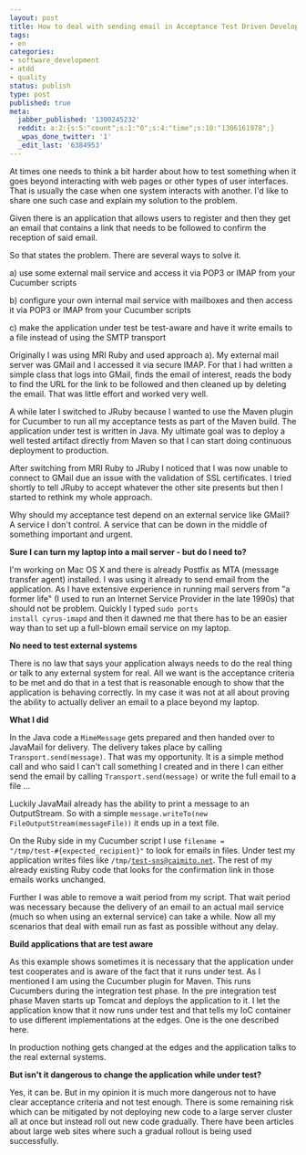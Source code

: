 ```yaml
---
layout: post
title: How to deal with sending email in Acceptance Test Driven Development with Cucumber
tags:
- en
categories:
- software_development
- atdd
- quality
status: publish
type: post
published: true
meta:
  jabber_published: '1300245232'
  reddit: a:2:{s:5:"count";s:1:"0";s:4:"time";s:10:"1306161978";}
  _wpas_done_twitter: '1'
  _edit_last: '6384953'
---
```

At times one needs to think a bit harder about how to test something when it goes beyond interacting with web pages or other types of user interfaces. That is usually the case when one system interacts with another. I'd like to share one such case and explain my solution to the problem.

Given there is an application that allows users to register and then they get an email that contains a link that needs to be followed to confirm the reception of said email.

So that states the problem. There are several ways to solve it.

a) use some external mail service and access it via POP3 or IMAP from your Cucumber scripts

b) configure your own internal mail service with mailboxes and then access it via POP3 or IMAP from your Cucumber scripts

c) make the application under test be test-aware and have it write emails to a file instead of using the SMTP transport

Originally I was using MRI Ruby and used approach a). My external mail server was GMail and I accessed it via secure IMAP. For that I had written a simple class that logs into GMail, finds the email of interest, reads the body to find the URL for the link to be followed and then cleaned up by deleting the email. That was little effort and worked very well.

A while later I switched to JRuby because I wanted to use the Maven plugin for Cucumber to run all my acceptance tests as part of the Maven build. The application under test is written in Java. My ultimate goal was to deploy a well tested artifact directly from Maven so that I can start doing continuous deployment to production.

After switching from MRI Ruby to JRuby I noticed that I was now unable to connect to GMail due an issue with the validation of SSL certificates. I tried shortly to tell JRuby to accept whatever the other site presents but then I started to rethink my whole approach.

Why should my acceptance test depend on an external service like GMail? A service I don't control. A service that can be down in the middle of something important and urgent.

<strong>Sure I can turn my laptop into a mail server - but do I need to?</strong>

I'm working on Mac OS X and there is already Postfix as MTA (message transfer agent) installed. I was using it already to send email from the application. As I have extensive experience in running mail servers from "a former life" (I used to run an Internet Service Provider in the late 1990s) that should not be problem. Quickly I typed <code>sudo ports install cyrus-imapd</code> and then it dawned me that there has to be an easier way than to set up a full-blown email service on my laptop.

<strong>No need to test external systems</strong>

There is no law that says your application always needs to do the real thing or talk to any external system for real. All we want is the acceptance criteria to be met and do that in a test that is reasonable enough to show that the application is behaving correctly. In my case it was not at all about proving the ability to actually deliver an email to a place beyond my laptop.

<strong>What I did</strong>

In the Java code a <code>MimeMessage</code> gets prepared and then handed over to JavaMail for delivery. The delivery takes place by calling <code>Transport.send(message)</code>. That was my opportunity. It is a simple method call and who said I can't call something I created and in there I can either send the email by calling <code>Transport.send(message)</code> or write the full email to a file ...

Luckily JavaMail already has the ability to print a message to an OutputStream. So with a simple <code>message.writeTo(new FileOutputStream(messageFile))</code> it ends up in a text file.

On the Ruby side in my Cucumber script I use <code>filename = "/tmp/test-#{expected_recipient}"</code> to look for emails in files. Under test my application writes files like <code>/tmp/test-sns@caimito.net</code>. The rest of my already existing Ruby code that looks for the confirmation link in those emails works unchanged.

Further I was able to remove a wait period from my script. That wait period was necessary because the delivery of an email to an actual mail service (much so when using an external service) can take a while. Now all my scenarios that deal with email run as fast as possible without any delay.

<strong>Build applications that are test aware</strong>

As this example shows sometimes it is necessary that the application under test cooperates and is aware of the fact that it runs under test. As I mentioned I am using the Cucumber plugin for Maven. This runs Cucumbers during the integration test phase. In the pre integration test phase Maven starts up Tomcat and deploys the application to it. I let the application know that it now runs under test and that tells my IoC container to use different implementations at the edges. One is the one described here.

In production nothing gets changed at the edges and the application talks to the real external systems.

<strong>But isn't it dangerous to change the application while under test?</strong>

Yes, it can be. But in my opinion it is much more dangerous not to have clear acceptance criteria and not test enough. There is some remaining risk which can be mitigated by not deploying new code to a large server cluster all at once but instead roll out new code gradually. There have been articles about large web sites where such a gradual rollout is being used successfully.
